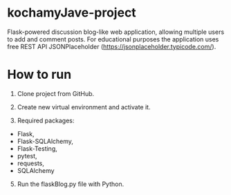 # kochamyJave-project
Flask-powered discussion blog-like web application, allowing multiple users
to add and comment posts. For educational purposes the application uses free REST API JSONPlaceholder (https://jsonplaceholder.typicode.com/).

# How to run
1. Clone project from GitHub.
 
3. Create new virtual environment and activate it.

5. Required packages:
  - Flask, 
  - Flask-SQLAlchemy,
  - Flask-Testing,
  - pytest,
  - requests,
  - SQLAlchemy

5. Run the flaskBlog.py file with Python.
